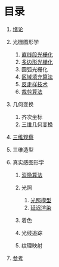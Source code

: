 # 目录

1. [绪论](1_绪论.md)
2. 光栅图形学

   1. [直线段光栅化](2_光栅图形学/1_直线段光栅化.md)
   2. [多边形光栅化](2_光栅图形学/2_多边形光栅化.md)
   3. 圆弧光栅化
   4. [区域填充算法](2_光栅图形学/4_区域填充算法.md)
   5. [反走样技术](2_光栅图形学/5_反走样技术.md)
   6. [裁剪算法](2_光栅图形学/6_裁剪算法.md)

3. 几何变换

   1. 齐次坐标
   2. [三维几何变换](3_几何变换/2_三维几何变换.md)

4. [三维观察](4_三维观察.md)
5. 三维造型
6. 真实感图形学

   1. [消隐算法](6_真实感图形学/1_消隐算法.md)
   2. 光照

      1. [光照模型](6_真实感图形学/2_光照/1_光照模型.md)
      2. [延迟渲染](6_真实感图形学/2_光照/2_延迟渲染.md)

   3. 着色
   4. 光线追踪
   5. 纹理映射

7. [参考](7_参考.md)
